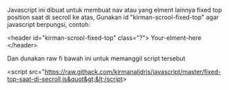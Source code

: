 Javascript ini dibuat untuk membuat nav atau yang elment lainnya fixed top position saat di secroll ke atas,
Gunakan id "kirman-scrool-fixed-top" agar javascript berpungsi, contoh:

&lt;header id=&quot;kirman-scrool-fixed-top&quot; class=&quot;?&quot;&gt;
Your-elment-here
&lt;/header&gt;

Dan dunakan raw fi bawah ini untuk memanggil script tersebut

&lt;script src=&quot;https://raw.githack.com/kirmanalidris/javascript/master/fixed-top-saat-di-secroll.js&quot&gt;&lt;/script&gt;
